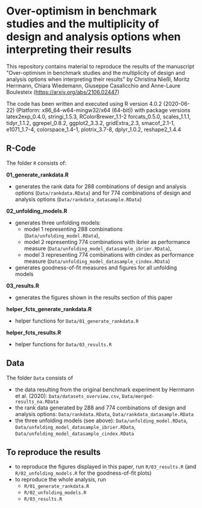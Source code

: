 # Over-optimism in benchmark studies and the multiplicity of design and analysis options when interpreting their results

This repository contains material to reproduce the results of the manuscript 
"Over-optimism in benchmark studies and the multiplicity of design and analysis options when interpreting their results"
by Christina Nießl, Moritz Herrmann, Chiara Wiedemann, Giuseppe Casalicchio and Anne-Laure Boulesteix (https://arxiv.org/abs/2106.02447)

The code has been written and executed using R version 4.0.2 (2020-06-22) (Platform: x86_64-w64-mingw32/x64 (64-bit))
with package versions latex2exp_0.4.0, stringi_1.5.3, RColorBrewer_1.1-2 forcats_0.5.0, scales_1.1.1,      
tidyr_1.1.2, ggrepel_0.8.2, ggplot2_3.3.2, gridExtra_2.3, smacof_2.1-1, e1071_1.7-4, colorspace_1.4-1,
plotrix_3.7-8, dplyr_1.0.2, reshape2_1.4.4 


## R-Code 
The folder `R` consists of:

**01_generate_rankdata.R**
-  generates the rank data for 288 combinations of design and analysis options (`Data/rankdata.RData`) and
for 774 combinations of design and analysis options (`Data/rankdata_datasample.RData`)

**02_unfolding_models.R**
- generates three unfolding models: 
  - model 1 representing 288 combinations (`Data/unfolding_model.RData`),
  - model 2 representing 774 combinations with ibrier as performance measure (`Data/unfolding_model_datasample_ibrier.RData`),
  - model 3 representing 774 combinations with cindex as performance measure (`Data/unfolding_model_datasample_cindex.RData`)
- generates goodness-of-fit measures and figures for all unfolding models

**03_results.R**
- generates the figures shown in the results section of this paper

**helper_fcts_generate_rankdata.R**
- helper functions for `Data/01_generate_rankdata.R`

**helper_fcts_results.R**
- helper functions for `Data/03_results.R`

## Data 
The folder `Data` consists of 
- the data resulting from the original benchmark experiment by Herrmann et al. (2020): `Data/datasets_overview.csv`, `Data/merged-results_na.RData`
- the rank data generated by 288 and 774 combinations of design and analysis options: `Data/rankdata.RData`, `Data/rankdata_datasample.RData`
- the three unfolding models (see above): `Data/unfolding_model.RData`, `Data/unfolding_model_datasample_ibrier.RData`,
 `Data/unfolding_model_datasample_cindex.RData`

## To reproduce the results 
- to reproduce the figures displayed in this paper, run `R/03_results.R` (and `R/02_unfolding_models.R` for the goodness-of-fit plots)
- to reproduce the whole analysis, run 
  - `R/01_generate_rankdata.R`
  - `R/02_unfolding_models.R`
  - `R/03_results.R`